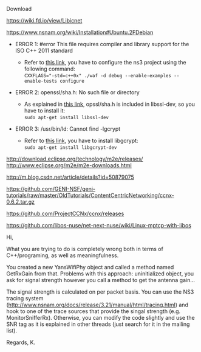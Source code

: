 Download 

https://wiki.fd.io/view/Libicnet

https://www.nsnam.org/wiki/Installation#Ubuntu.2FDebian

- ERROR 1: #error This file requires compiler and library support for the ISO C++ 2011 standard
	- Refer to [this link][cxx11], you have to configure the ns3 project using the following command:  
`CXXFLAGS="-std=c++0x" ./waf -d debug --enable-examples --enable-tests configure`

- ERROR 2: openssl/sha.h: No such file or directory
	- As explained in [this link][openssl], opssl/sha.h is included in libssl-dev, so you have to install it:  
`sudo apt-get install libssl-dev`

- ERROR 3: /usr/bin/ld: Cannot find -lgcrypt
	- Refer to [this link][libgcrypt], you have to install libgcrypt:  
`sudo apt-get install libgcrypt-dev`

[cxx11]: http://stackoverflow.com/questions/36379632/error-in-program-saying-this-file-requires-compiler-and-library-support-for-the
[openssl]: https://unix.stackexchange.com/questions/87458/make-fatal-error-openssl-sha-h-no-such-file-or-directory
[libgcrypt]: http://stackoverflow.com/questions/7150323/configure-unable-to-find-libgcrypt

http://download.eclipse.org/technology/m2e/releases/
http://www.eclipse.org/m2e/m2e-downloads.html

http://m.blog.csdn.net/article/details?id=50879075


https://github.com/GENI-NSF/geni-tutorials/raw/master/OldTutorials/ContentCentricNetworking/ccnx-0.6.2.tar.gz

https://github.com/ProjectCCNx/ccnx/releases

https://github.com/libos-nuse/net-next-nuse/wiki/Linux-mptcp-with-libos

Hi,

What you are trying to do is completely wrong both in terms of C++/programing, as well as meaningfulness.

You created a new YansWifiPhy object and called a method named GetRxGain from that.
Problems with this approach: uninitialized object, you ask for signal strength however you call a method to get the antenna gain...

The signal strength is calculated on per packet basis. You can use the NS3 tracing system (http://www.nsnam.org/docs/release/3.21/manual/html/tracing.html) and hook to one of the trace sources that provide the singal strength (e.g. MonitorSnifferRx).
Otherwise, you can modify the code slightly and use the SNR tag as it is explained in other threads (just search for it in the mailing list).

Regards,
K.